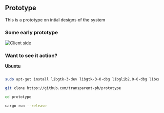 ## Prototype

This is a prototype on intial designs of the system

### Some early prototype

![Client side](https://raw.githubusercontent.com/transparent-ph/prototype/master/screenshot/client_side.png)


### Want to see it action?

**Ubuntu**

```sh

sudo apt-get install libgtk-3-dev libgtk-3-0-dbg libglib2.0-0-dbg libcairo2-dbg

git clone https://github.com/transparent-ph/prototype

cd prototype 

cargo run --release

```

